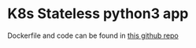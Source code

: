 # K8s Stateless python3 app
Dockerfile and code can be found in [this github repo](https://github.com/jcarabantes/k8s-poc-stateless-app.git)
